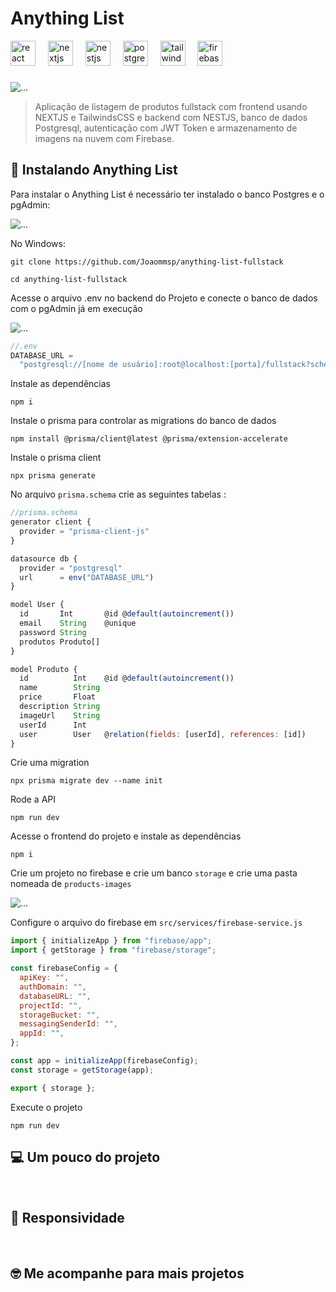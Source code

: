 # Anything List

<div align="left">

  <img src="https://cdn.jsdelivr.net/gh/devicons/devicon/icons/react/react-original.svg" height="40" alt="react logo"  />
  <img width="12" />
  <img src="https://cdn.jsdelivr.net/gh/devicons/devicon/icons/nextjs/nextjs-original.svg" height="40" alt="nextjs logo"  />
  <img width="12" />
  <img src="https://cdn.jsdelivr.net/gh/devicons/devicon/icons/nestjs/nestjs-original.svg" height="40" alt="nestjs logo"  />
  <img width="12" />
  <img src="https://cdn.jsdelivr.net/gh/devicons/devicon/icons/postgresql/postgresql-original.svg" height="40" alt="postgresql logo"  />
  <img width="12" />
  <img src="https://skillicons.dev/icons?i=tailwind" height="40" alt="tailwindcss logo"/>
  <img width="12" />
  <img src="https://cdn.jsdelivr.net/gh/devicons/devicon/icons/firebase/firebase-plain.svg" height="40" alt="firebase logo"  />
</div>

###

<img src="./public/images/MacBook Pro-1729604397029.jpeg" alt="...">
<br/>

> Aplicação de listagem de produtos fullstack com frontend usando NEXTJS e TailwindsCSS e backend com NESTJS, banco de dados Postgresql, autenticação com JWT Token e armazenamento de imagens na nuvem com Firebase.

## 🚀 Instalando Anything List

Para instalar o Anything List é necessário ter instalado o banco Postgres e o pgAdmin:

<img src="./public/images/postgresSql.png" alt="..." />

No Windows:

```
git clone https://github.com/Joaommsp/anything-list-fullstack
```

```
cd anything-list-fullstack
```

Acesse o arquivo .env no backend do Projeto e conecte o banco de dados com o pgAdmin já em execução

<img src="./public/images/db-conect.png" alt="..." />

```js
//.env
DATABASE_URL =
  "postgresql://[nome de usuário]:root@localhost:[porta]/fullstack?schema=public";
```

Instale as dependências

```
npm i
```

Instale o prisma para controlar as migrations do banco de dados

```
npm install @prisma/client@latest @prisma/extension-accelerate
```

Instale o prisma client

```
npx prisma generate
```

No arquivo `prisma.schema` crie as seguintes tabelas :

```js
//prisma.schema
generator client {
  provider = "prisma-client-js"
}

datasource db {
  provider = "postgresql"
  url      = env("DATABASE_URL")
}

model User {
  id       Int       @id @default(autoincrement())
  email    String    @unique
  password String
  produtos Produto[]
}

model Produto {
  id          Int    @id @default(autoincrement())
  name        String
  price       Float
  description String
  imageUrl    String
  userId      Int
  user        User   @relation(fields: [userId], references: [id])
}
```

Crie uma migration

```
npx prisma migrate dev --name init
```

Rode a API

```
npm run dev
```

Acesse o frontend do projeto e instale as dependências

```
npm i
```

Crie um projeto no firebase e crie um banco `storage` e crie uma pasta nomeada de `products-images`

<img src="./public/images/fb-ex01.png" alt="..." />

Configure o arquivo do firebase em `src/services/firebase-service.js`

```js
import { initializeApp } from "firebase/app";
import { getStorage } from "firebase/storage";

const firebaseConfig = {
  apiKey: "",
  authDomain: "",
  databaseURL: "",
  projectId: "",
  storageBucket: "",
  messagingSenderId: "",
  appId: "",
};

const app = initializeApp(firebaseConfig);
const storage = getStorage(app);

export { storage };
```

Execute o projeto

```
npm run dev
```

## 💻 Um pouco do projeto

<img src="./public/images/MacBook Pro-1729604666527.jpeg" alt="">
<img src="./public/images/MacBook Pro-1729603716950.jpeg" alt="">
<img src="./public/images/MacBook Pro-1729604397029.jpeg" alt="">

## 📱 Responsividade

<img src="./public/images/respo01.png" alt="">
<img src="./public/images/respo02.png" alt="">

## 🤓 Me acompanhe para mais projetos
